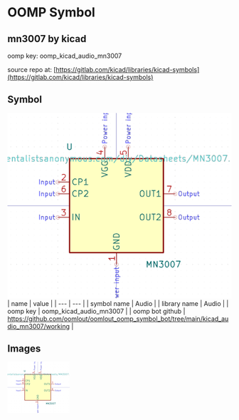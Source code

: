 # OOMP Symbol  
## mn3007  by kicad  
  
oomp key: oomp_kicad_audio_mn3007  
  
source repo at: [https://gitlab.com/kicad/libraries/kicad-symbols](https://gitlab.com/kicad/libraries/kicad-symbols)  
## Symbol  
  
[![working.png](working_600.png)](working.png)  
| name | value | 
| --- | --- | 
| symbol name | Audio | 
| library name | Audio | 
| oomp key | oomp_kicad_audio_mn3007 | 
| oomp bot github | https://github.com/oomlout/oomlout_oomp_symbol_bot/tree/main/kicad_audio_mn3007/working | 
## Images  
  
[![working.png](working_140.png)](working.png)  
